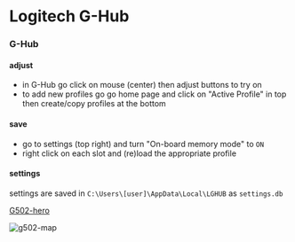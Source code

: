 # Logitech G-Hub

### G-Hub

#### adjust 

* in G-Hub go click on mouse (center) then adjust buttons to try on
* to add new profiles go go home page and click on "Active Profile" in top then create/copy profiles at the bottom

#### save

* go to settings (top right) and turn "On-board memory mode" to `ON`
* right click on each slot and (re)load the appropriate profile 

#### settings

settings are saved in `C:\Users\[user]\AppData\Local\LGHUB` as `settings.db`

[G502-hero](/g502)

<img src="/g502/map.png"  alt="g502-map">

